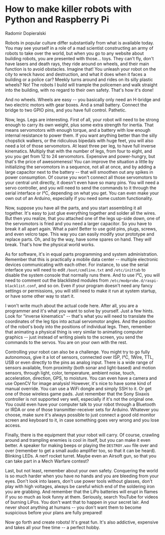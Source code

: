 # How to make killer robots with Python and Raspberry Pi

Radomir Dopieralski

Robots in popular culture differ substantially from what is available today.
You may see yourself in a role of a mad scientist constructing an army of
robots to take over the world, but when you go to any website about building
robots, you are presented with those... toys. They can't fly, don't have lasers
and death rays, they ride around on wheels, and their main function is to avoid
obstacles. Imagine that! You unleash your robot on the city to wreck havoc and
destruction, and what it does when it faces a building or a police car? Meekly
turns around and rides on its silly plastic wheels? No! The robots I build will
trample the policemen and walk straight into the building, with no regard to
their own safety. That's how it's done!

And no wheels. Wheels are easy -- you basically only need an H-bridge and two
electric motors with gear boxes. And a small battery. Connect the bridge to two
GPIO pins, and you have full control. Pathetic.

Now, legs. Legs are interesting. First of all, your robot will need to be
strong enough to carry its own weight, plus some extra strength for inertia.
That means servomotors with enough torque, and a battery with low enough
internal resistance to power them. If you want anything better than the silly
chopstick walkers, or the ridiculous bipedals with huge feet, you will also
need a lot of those servomotors. At least three per leg, to have full inverse
kinematics. Multiply that with the number of legs, from four to eight, and you
you get from 12 to 24 servomotors. Expensive and power-hungry, but that's the
price of awesomeness! You can improve the situation a little by initializing
the servomotors in a sequence, not all at once, and by adding a large capacitor
next to the battery -- that will smoothen out any spikes in power consumption.
Of course you won't connect all those servomotors to your central unit
directly, it doesn't even have so many pins. You will need a servo controller,
and you will need to send the commands to it through the serial interface or
I²C, depending on what you get. You can even make your own out of an Arduino,
especially if you need some custom functionality.

Now, suppose you have all the parts, and you start assembling it all together.
It's easy to just glue everything together and solder all the wires. But
then you realize, that you attached one of the legs up-side down, one of the
servomotors is fried and you need a larger capacitor. So you have to break it
all apart again. What a pain! Better to use gold pins, plugs, screws, and even
velcro tape. This way you can easily modify your prototype and replace parts.
Oh, and by the way, have some spares on hand. They *will* break. That's how
the physical world works.

As for software, it's in equal parts programming and system administration.
Remember that this is practically a mobile data center -- multiple electronic
devices communicating with each other. For instance, to use the serial
interface you will need to edit `/boot/cmdline.txt` and `/etc/inittab` to
disable the system console that normally runs there. And to use I²C, you will
need to comment out the blacklisted modules from
`/etc/modprobe.d/raspi-blacklist.conf`, and so on. Even if your program doesn't
need any fancy settings or permissions, you will still need to make it run at
system startup, or have some other way to start it.

I won't write much about the actual code here. After all, you are a programmer and
it's what you want to solve by yourself. Just a few hints. Look for "inverse
kinematics" -- that's what you will need to translate the coordinates of the
leg tips into actual servomotor angles. And the position of the robot's body
into the positions of individual legs. Then, remember that animating a physical
thing is very similar to animating computer graphics -- just instead of writing
pixels to the screen, you send the commands to the servos. You are on your own
with the rest.

Controlling your robot can also be a challenge. You might try to go fully
autonomous, give it a lot of sensors, connected over ISP, I²C, 1Wire, TTL, USB
or even directly to the pins as analog input. There is a wide range of sensors
available, from proximity (both sonar and light-based) and motion sensors,
through light, color, temperature, ambient noise, touch, acceleration,
direction, GPS, to moisture.  You can even have a camera and use OpenCV for
image analysis! However, it's nice to have some kind of manual override. You
can use a WiFi dongle and simply SSH to it. Or get one of those wireless game
pads. Just remember that the Sony Sixaxis controller is not supported very
well, especially if it's not the original one. You could even have your
computer talk to your robot through a Bluetooth or IRDA or one of those
transmitter-receiver sets for Arduino.  Whatever you choose, make sure it's
always possible to just connect a good old monitor screen and keyboard to it,
in case something goes very wrong and you lose access.

Finally, there is the equipment that your robot will carry. Of course, crawling
around and trampling enemies is cool in itself, but you can make it even
better. A speaker for making beeps or playing the `DESTROY.wav` file over and
over (remember to get a small audio amplifier too, so that it can be heard).
Blinking LEDs. A nerf rocket turret. Maybe even an Airsoft gun, so that you can
take part in a Mech Warfare contest?

Last, but not least, remember about your own safety. Conquering the world is so
much harder when you have no hands and you are bleeding from your eyes. Don't
look into lasers, don't use power tools without glasses, don't play with high
voltages, always be careful which end of the soldering iron you are grabbing.
And remember that the LiPo batteries will erupt in flames if you so much as
look funny at them. Seriously, search YouTube for videos of burning LiPos. You
don't want that to happen in your secret lair. And never shoot anything at
humans -- you don't want them to become suspicious before your plans are fully
prepared!

Now go forth and create robots! It's great fun. It's also addictive, expensive
and takes all your free time -- a perfect hobby.
